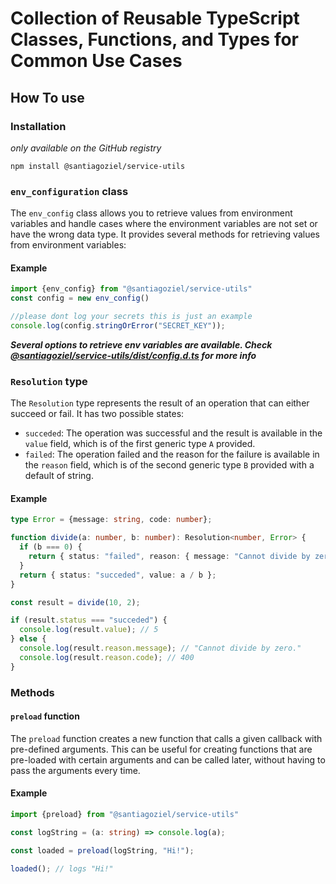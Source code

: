 # Collection of Reusable TypeScript Classes, Functions, and Types for Common Use Cases
## How To use
### Installation
*only available on the GitHub registry*
```
npm install @santiagoziel/service-utils
```

### `env_configuration` class

The `env_config` class allows you to retrieve values from environment variables and handle cases where the environment variables are not set or have the wrong data type. It provides several methods for retrieving values from environment variables:

#### Example

```typescript
import {env_config} from "@santiagoziel/service-utils"
const config = new env_config()

//please dont log your secrets this is just an example
console.log(config.stringOrError("SECRET_KEY"));
```

***Several options to retrieve env variables are available. Check[ @santiagoziel/service-utils/dist/config.d.ts](https://github.com/santiagoziel/service-utils/blob/main/src/config.ts) for more info***

### `Resolution` type

The `Resolution` type represents the result of an operation that can either succeed or fail. It has two possible states:

- `succeded`: The operation was successful and the result is available in the `value` field, which is of the first    generic type `A` provided.
- `failed`: The operation failed and the reason for the failure is available in the `reason` field, which is of the second generic type `B` provided with a default of string.

#### Example

```typescript
type Error = {message: string, code: number};

function divide(a: number, b: number): Resolution<number, Error> {
  if (b === 0) {
    return { status: "failed", reason: { message: "Cannot divide by zero.", code: 400 } };
  }
  return { status: "succeded", value: a / b };
}

const result = divide(10, 2);

if (result.status === "succeded") {
  console.log(result.value); // 5
} else {
  console.log(result.reason.message); // "Cannot divide by zero."
  console.log(result.reason.code); // 400
}

```

### Methods

#### `preload` function

The `preload` function creates a new function that calls a given callback with pre-defined arguments. This can be useful for creating functions that are pre-loaded with certain arguments and can be called later, without having to pass the arguments every time.

#### Example

```typescript
import {preload} from "@santiagoziel/service-utils"

const logString = (a: string) => console.log(a);

const loaded = preload(logString, "Hi!");

loaded(); // logs "Hi!"
```